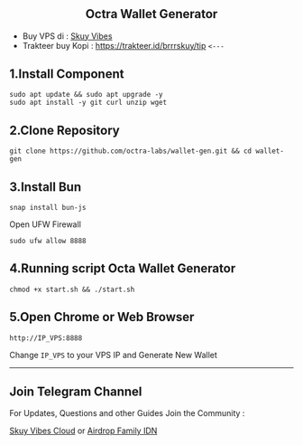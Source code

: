 # <h2 align=center>Octra Wallet Generator</h2>
- Buy VPS di : [Skuy Vibes](t.me/skuyvibes)
- Trakteer buy Kopi : https://trakteer.id/brrrskuy/tip `<---`


## 1.Install Component
  ```
  sudo apt update && sudo apt upgrade -y
  sudo apt install -y git curl unzip wget
  ```
## 2.Clone Repository
  ```
  git clone https://github.com/octra-labs/wallet-gen.git && cd wallet-gen
  ```
## 3.Install Bun
  ```
  snap install bun-js
  ```
  Open UFW Firewall
  ```
  sudo ufw allow 8888
  ```
## 4.Running script Octa Wallet Generator
  ```
  chmod +x start.sh && ./start.sh
  ```
## 5.Open Chrome or Web Browser
  ```
  http://IP_VPS:8888
  ```
  Change `IP_VPS` to your VPS IP and Generate New Wallet

----------------------------------------------------------
## Join Telegram Channel 
For Updates, Questions and other Guides Join the Community :

[Skuy Vibes Cloud](https://t.me/skuycloud) or [Airdrop Family IDN](https://t.me/AirdropFamilyIDN)
